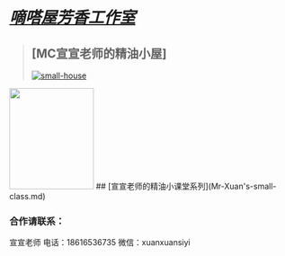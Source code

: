 # [***嘀嗒屋芳香工作室***](main.html)
>
>## [MC宣宣老师的精油小屋]
>[![](https://s1.328888.xyz/2022/08/14/ToY4P.jpg "small-house")](activities.html)
<img src="https://s1.328888.xyz/2022/08/14/ToY4P.jpg" width="150" height="180" >
## [宣宣老师的精油小课堂系列](Mr-Xuan's-small-class.md)

### 合作请联系：
宣宣老师 
电话：18616536735
微信：xuanxuansiyi
